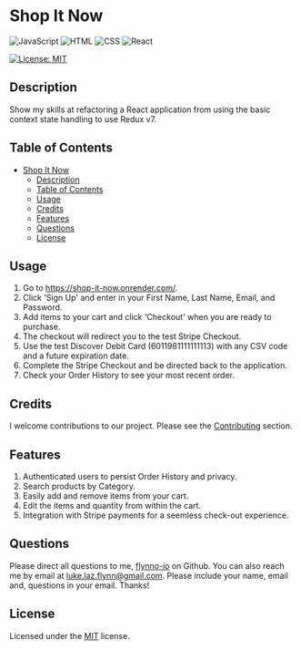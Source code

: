 
# Shop It Now
![JavaScript](https://img.shields.io/badge/JavaScript-F7DF1E?style=for-the-badge&logo=javascript&logoColor=black) ![HTML](https://img.shields.io/badge/HTML-E34F26?style=for-the-badge&logo=html5&logoColor=white) ![CSS](https://img.shields.io/badge/CSS-1572B6?style=for-the-badge&logo=css3&logoColor=white) ![React](https://img.shields.io/badge/React-61DAFB?style=for-the-badge&logo=react&logoColor=black)

[![License: MIT](https://img.shields.io/badge/License-MIT-yellow.svg)](https://opensource.org/licenses/MIT)

## Description
Show my skills at refactoring a React application from using the basic context state handling to use Redux v7.

## Table of Contents
- [Shop It Now](#shop-it-now)
  - [Description](#description)
  - [Table of Contents](#table-of-contents)
  - [Usage](#usage)
  - [Credits](#credits)
  - [Features](#features)
  - [Questions](#questions)
  - [License](#license)

## Usage
1. Go to https://shop-it-now.onrender.com/.
2. Click 'Sign Up' and enter in your First Name, Last Name, Email, and Password.
3. Add items to your cart and click 'Checkout' when you are ready to purchase.
4. The checkout will redirect you to the test Stripe Checkout.
5. Use the test Discover Debit Card (6011981111111113) with any CSV code and a future expiration date.
6. Complete the Stripe Checkout and be directed back to the application.
7. Check your Order History to see your most recent order.

## Credits
I welcome contributions to our project. Please see the [Contributing](#contributing) section.

## Features
1. Authenticated users to persist Order History and privacy.
2. Search products by Category.
3. Easily add and remove items from your cart.
4. Edit the items and quantity from within the cart.
5. Integration with Stripe payments for a seemless check-out experience.

## Questions
Please direct all questions to me, [flynno-io](https://github.com/flynno-io) on Github. You can also reach me by email at luke.laz.flynn@gmail.com. Please include your name, email and, questions in your email. Thanks!

## License
Licensed under the [MIT](LICENSE.txt) license.
